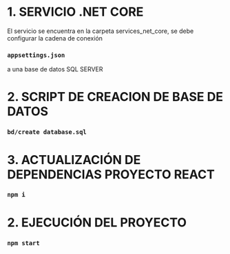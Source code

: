 # 1. SERVICIO .NET CORE

El servicio se encuentra en la carpeta services_net_core, se debe configurar la cadena de conexión

### `appsettings.json`

a una base de datos SQL SERVER

# 2. SCRIPT DE CREACION DE BASE DE DATOS

### `bd/create database.sql`

# 3. ACTUALIZACIÓN DE DEPENDENCIAS PROYECTO REACT

### `npm i`

# 2. EJECUCIÓN DEL PROYECTO

### `npm start`

